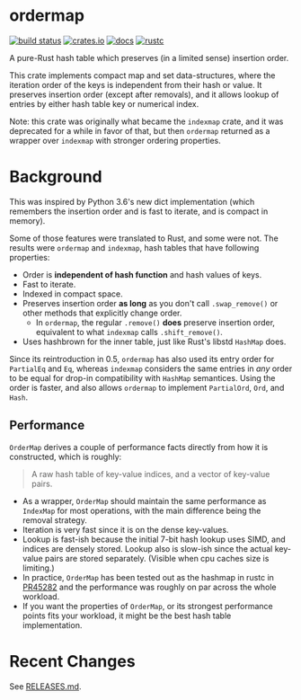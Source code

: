 # ordermap

[![build status](https://github.com/indexmap-rs/ordermap/workflows/Continuous%20integration/badge.svg?branch=master)](https://github.com/indexmap-rs/ordermap/actions)
[![crates.io](https://img.shields.io/crates/v/ordermap.svg)](https://crates.io/crates/ordermap)
[![docs](https://docs.rs/ordermap/badge.svg)](https://docs.rs/ordermap)
[![rustc](https://img.shields.io/badge/rust-1.63%2B-orange.svg)](https://img.shields.io/badge/rust-1.63%2B-orange.svg)

A pure-Rust hash table which preserves (in a limited sense) insertion order.

This crate implements compact map and set data-structures,
where the iteration order of the keys is independent from their hash or
value. It preserves insertion order (except after removals), and it
allows lookup of entries by either hash table key or numerical index.

Note: this crate was originally what became the `indexmap` crate, and
it was deprecated for a while in favor of that, but then `ordermap`
returned as a wrapper over `indexmap` with stronger ordering properties.

# Background

This was inspired by Python 3.6's new dict implementation (which remembers
the insertion order and is fast to iterate, and is compact in memory).

Some of those features were translated to Rust, and some were not. The results
were `ordermap` and `indexmap`, hash tables that have following properties:

- Order is **independent of hash function** and hash values of keys.
- Fast to iterate.
- Indexed in compact space.
- Preserves insertion order **as long** as you don't call `.swap_remove()`
  or other methods that explicitly change order.
  - In `ordermap`, the regular `.remove()` **does** preserve insertion order,
    equivalent to what `indexmap` calls `.shift_remove()`.
- Uses hashbrown for the inner table, just like Rust's libstd `HashMap` does.

Since its reintroduction in 0.5, `ordermap` has also used its entry order for
`PartialEq` and `Eq`, whereas `indexmap` considers the same entries in *any* order
to be equal for drop-in compatibility with `HashMap` semantices. Using the order
is faster, and also allows `ordermap` to implement `PartialOrd`, `Ord`, and `Hash`.

## Performance

`OrderMap` derives a couple of performance facts directly from how it is constructed,
which is roughly:

> A raw hash table of key-value indices, and a vector of key-value pairs.

- As a wrapper, `OrderMap` should maintain the same performance as `IndexMap`
  for most operations, with the main difference being the removal strategy.
- Iteration is very fast since it is on the dense key-values.
- Lookup is fast-ish because the initial 7-bit hash lookup uses SIMD, and indices are
  densely stored. Lookup also is slow-ish since the actual key-value pairs are stored
  separately. (Visible when cpu caches size is limiting.)
- In practice, `OrderMap` has been tested out as the hashmap in rustc in [PR45282] and
  the performance was roughly on par across the whole workload.
- If you want the properties of `OrderMap`, or its strongest performance points
  fits your workload, it might be the best hash table implementation.

[PR45282]: https://github.com/rust-lang/rust/pull/45282

# Recent Changes

See [RELEASES.md](https://github.com/indexmap-rs/ordermap/blob/master/RELEASES.md).
